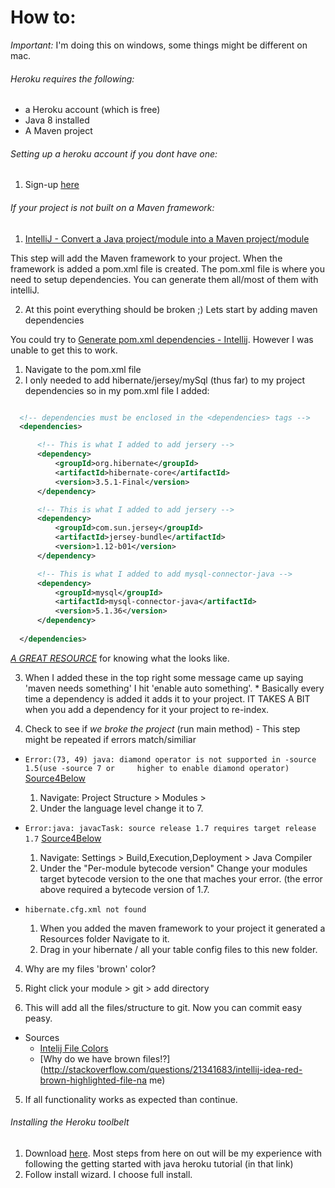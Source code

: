 

# How to:
*Important:* I'm doing this on windows, some things might be different on mac.

###### Heroku requires the following:
* a Heroku account (which is free)
* Java 8 installed
* A Maven project

###### Setting up a heroku account if you dont have one:
  1. Sign-up [here](https://signup.heroku.com/dc)
  
###### If your project is not built on a Maven framework: 

1. [IntelliJ - Convert a Java project/module into a Maven project/module](http://stackoverflow.com/questions/7642456/intellij-convert-a-java-project-module-into-a-maven-project-module)
  
  This step will add the Maven framework to your project.
  When the framework is added a  pom.xml file is created.
  The pom.xml file is where you need to setup dependencies.
  You can generate them all/most of them with intelliJ.

2.  At this point everything should be broken ;) Lets start by adding maven dependencies

  You could try to [Generate pom.xml dependencies -       Intellij](https://www.jetbrains.com/idea/help/generating-maven-dependencies.html). However I was unable to get this to work.
  
  1. Navigate to the pom.xml file
  2. I only needed to add hibernate/jersey/mySql (thus far) to my project dependencies so in my pom.xml file I added:

  ```xml 
  
    <!-- dependencies must be enclosed in the <dependencies> tags -->
    <dependencies>

        <!-- This is what I added to add jersery -->
        <dependency>
            <groupId>org.hibernate</groupId>
            <artifactId>hibernate-core</artifactId>
            <version>3.5.1-Final</version>
        </dependency>

        <!-- This is what I added to add jersery -->
        <dependency>
            <groupId>com.sun.jersey</groupId>
            <artifactId>jersey-bundle</artifactId>
            <version>1.12-b01</version>
        </dependency>

        <!-- This is what I added to add mysql-connector-java -->
        <dependency>
            <groupId>mysql</groupId>
            <artifactId>mysql-connector-java</artifactId>
            <version>5.1.36</version>
        </dependency>
        
    </dependencies>
  ```

  [*A GREAT RESOURCE*](http://mvnrepository.com/search?q=SEARCH+WHAT+YOU+WANT+HERE) for knowing what the <dependency>looks     like.
  
  3. When I added these in the top right some message came up saying 'maven needs something' I  hit 'enable auto something'.
    * Basically every time a dependency is added it adds it to your project. IT TAKES A BIT when you add a dependency for it       your project to re-index.
    
3. Check to see if *we broke the project* (run main method) - This step might be repeated if errors match/similiar
  * ```Error:(73, 49) java: diamond operator is not supported in -source 1.5(use -source 7 or     higher to enable diamond operator)``` [Source4Below](https://madjavaenterprise2015.slack.com/files/mcalabro/F0EBBAJJH/screen_shot_2015-11-11_at_5.58.52_pm.png)

    1. Navigate: Project Structure > Modules > 
    2. Under the language level change it to 7.
    
  * ```Error:java: javacTask: source release 1.7 requires target release 1.7```  [Source4Below](http://stackoverflow.com/questions/12900373/idea-javac-source-release-1-7-requires-target-release-1-7)
 
    1. Navigate: Settings > Build,Execution,Deployment > Java Compiler
    2. Under the "Per-module bytecode version" Change your modules target bytecode version to the one that maches your error.        (the error above required a bytecode version of 1.7.

  * ```hibernate.cfg.xml not found```
  
    1. When you added the maven framework to your project it generated a Resources folder Navigate to it.
    2. Drag in your hibernate / all your table config files to this new folder.


4. Why are my files 'brown' color?

  1. Right click your module > git > add directory
  2. This will add all the files/structure to git. Now you can commit easy peasy.
  
  * Sources
    *  [Intelij File Colors](https://www.jetbrains.com/idea/help/file-status-highlights.html)
    *  [Why do we have brown files!?](http://stackoverflow.com/questions/21341683/intellij-idea-red-brown-highlighted-file-na     me)

5. If all functionality works as expected than continue.

###### Installing the Heroku toolbelt
  
  1.  Download [here](https://devcenter.heroku.com/articles/getting-started-with-java#set-up). Most steps from here on out     will be my experience with following the getting started with java heroku tutorial (in that link)
  2.  Follow install wizard. I choose full install.
  
